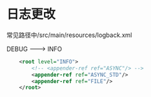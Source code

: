 # 日志更改

 常见路径中/src/main/resources/logback.xml

DEBUG   --->    INFO
``` xml
    <root level="INFO">
        <!-- <appender-ref ref="ASYNC"/> -->
        <appender-ref ref="ASYNC_STD"/>
        <appender-ref ref="FILE"/>
    </root>
```











